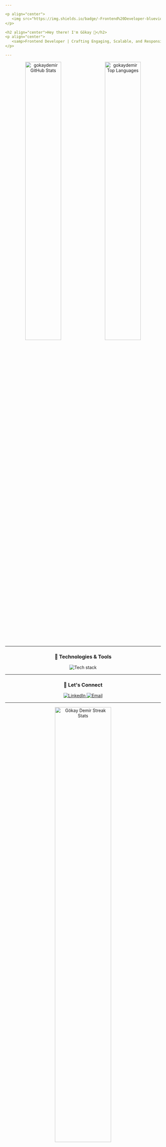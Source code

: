 ```yaml
---

<p align="center">
   <img src="https://img.shields.io/badge/-Frontend%20Developer-blueviolet?style=for-the-badge" alt="Frontend Developer Badge"/>
</p>

<h2 align="center">Hey there! I'm Gökay 👋</h2>
<p align="center">
   <samp>Frontend Developer | Crafting Engaging, Scalable, and Responsive Web Experiences</samp>
</p>

---
```


<p align="center">
   <img src="https://github-readme-stats.vercel.app/api?username=gokaydemir&show_icons=true&theme=radical&hide=contribs,issues&include_all_commits=true" alt="gokaydemir GitHub Stats" width="48%"/>
   &nbsp;&nbsp;
   <img src="https://github-readme-stats.vercel.app/api/top-langs?username=gokaydemir&show_icons=true&locale=en&layout=compact&theme=radical" alt="gokaydemir Top Languages" width="48%"/>
</p>

---

<h3 align="center">🔧 Technologies & Tools</h3>
<p align="center">
   <img src="https://skillicons.dev/icons?i=html,css,js,react,nextjs,tailwind,bootstrap,git,figma" alt="Tech stack" />
</p>

---

<h3 align="center">🚀 Let's Connect</h3>
<p align="center">
   <a href="https://linkedin.com/in/gokay-demir/" target="_blank">
      <img src="https://img.shields.io/badge/-LinkedIn-blue?style=for-the-badge&logo=linkedin&logoColor=white" alt="LinkedIn"/>
   </a>
   <a href="mailto:gokaydemir99@gmail.com">
      <img src="https://img.shields.io/badge/-Email%20Me-c14438?style=for-the-badge&logo=gmail&logoColor=white" alt="Email"/>
   </a>
</p>


---

<p align="center">
   <img src="https://github-readme-streak-stats.herokuapp.com/?user=gokaydemir&theme=radical&hide_border=true" alt="Gökay Demir Streak Stats" width="60%" />
</p>

